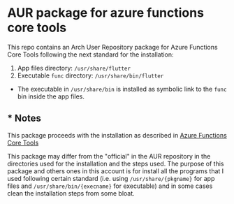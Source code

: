 # AUR package for azure functions core tools
This repo contains an Arch User Repository package for Azure Functions Core Tools following the next standard for the installation:

1. App files directory: `/usr/share/flutter`
2. Executable `func` directory: `/usr/share/bin/flutter`

* The executable in `/usr/share/bin` is installed as symbolic link to the `func` bin inside the app files.

## * Notes

This package proceeds with the installation as described in [Azure Functions Core Tools](https://docs.microsoft.com/en-us/azure/azure-functions/functions-run-local?tabs=v4%2Clinux%2Ccsharp%2Cportal%2Cbash)

This package may differ from the "official" in the AUR repository in the directories used for the installation and the steps used. The purpose of this package and others 
ones in this account is for install all the programs that I used following certain standard (i.e. using `/usr/share/{pkgname}` for app files and `/usr/share/bin/{execname}`
for executable) and in some cases clean the installation steps from some bloat.
